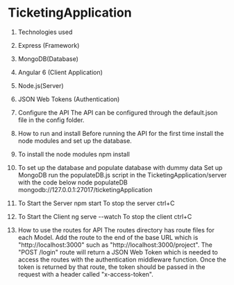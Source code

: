 # TicketingApplication


1. Technologies used
  1.	Express (Framework)
  2.	MongoDB(Database)
  3.	Angular 6 (Client Application)
  4.	Node.js(Server)
  5.	JSON Web Tokens (Authentication)

2. Configure the API
  The API can be configured through the default.json file in the config folder.

3. How to run and install
  Before running the API for the first time install the node modules and set up the database.

4. To install the node modules
  npm install

5. To set up the database and populate database with dummy data
  Set up MongoDB
  run the populateDB.js script in the TicketingApplication/server with the code below
    node populateDB mongodb://127.0.0.1:27017/ticketingApplication

6. To Start the Server
  npm start
  To stop the server ctrl+C

7. To Start the Client
  ng serve --watch
  To stop the client ctrl+C

8. How to use the routes for API
  The routes directory has route files for each Model. Add the route to the end of the base URL which is "http://localhost:3000" such as     "http://localhost:3000/project".
  The "POST /login" route will return a JSON Web Token which is needed to access the routes with the authentication middleware function.     Once the token is returned by that route, the token should be passed in the request with a header called "x-access-token".

